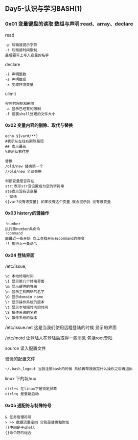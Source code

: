 ## Day5-认识与学习BASH(1)

### 0x01 变量键盘的读取 数组与声明:read、array、declare

read

```
-p 后面接提示字符
-t 后面接时间限制
最后要带上写入变量的名字
```

declare

```
-i 声明整数
-a 声明数组
-x 变成环境变量
```

ulimit

```
程序的限制和删除
-a 显示已经有的限制
-f 设置shell处理的文件大小
```

#### 0x02 变量内容的删除、取代与替换

```
echo ${var#/**}
#表示从左往右删除最短
## 表示最长
%表示从右往左
```

```
替换
/old/new 替换第一个
//old/new 全部替换
```

```
判断变量是否存在
str:表示str没设置或为空的字符串
ste表示没有该变量
- 赋值
${var?没有该变量} 如果没有这个变量 就会提示我 没有该变量
```

#### 0x03 history的骚操作

```
!number
执行第number条命令
!command
由最近一条开始 向上查找开头有command的命令
!! 执行上一条命令
```

#### 0x04 登陆界面

/etc/issue,

```
\d 本地终端时间
\I 显示第几个终端界面
\m 显示硬件的等级
\n 显示主机网络的名字
\O 显示domain name
\r 显示操作系统的版本
\t 显示本地端时间的时间
\S 操作系统的名称
\v 操作系统的版本
```

/etc/issue.net 这是当我们使用远程登陆的时候 显示的界面

/etc/motd 让登陆人在登陆后取得一些消息 包括root登陆

source 读入配置文件

骚骚的配置文件

```
~/.bash_logout 当我注销bash的时候 系统再帮我做完什么操作之后再退出
```

linux 下的坑huo

```
ctrl+s 在linux下是锁定屏幕
ctrl+q 是重新启动
```

#### 0x05 通配符与特殊符号

```
& 任务管理符号
> >> 数据流重定向 分别是替换和附加
()中间是子shell
{}命令符的组合
```

